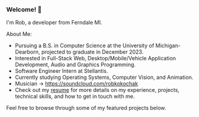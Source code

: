 ### Welcome! 🌲

I'm Rob, a developer from Ferndale MI.

About Me:
- Pursuing a B.S. in Computer Science at the University of Michigan-Dearborn, projected to graduate in December 2023. 
- Interested in Full-Stack Web, Desktop/Mobile/Vehicle Application Development, Audio and Graphics Programming.
- Software Engineer Intern at Stellantis.
- Currently studying Operating Systems, Computer Vision, and Animation.
- Musician -> https://soundcloud.com/robkokochak
- Check out my [resume](https://www.dropbox.com/s/bhfap74dfth2m19/Rob%20Kokochak%20Resume%202023%20v2.pdf?dl=0) for more details on my experience, projects, technical skills, and how to get in touch with me.

Feel free to browse through some of my featured projects below.

<!--
**RobKokochak/RobKokochak** is a ✨ _special_ ✨ repository because its `README.md` (this file) appears on your GitHub profile.

Here are some ideas to get you started:

- 🔭 I’m currently working on ...
- 🌱 I’m currently learning ...
- 👯 I’m looking to collaborate on ...
- 🤔 I’m looking for help with ...
- 💬 Ask me about ...
- 📫 How to reach me: ...
- 😄 Pronouns: ...
- ⚡ Fun fact: ...
-->
